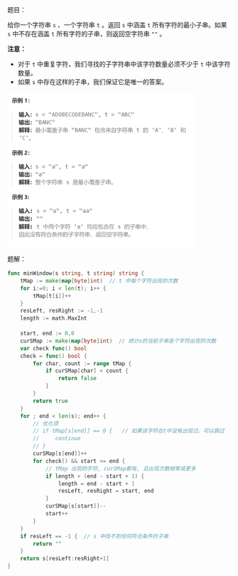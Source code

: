 题目：

给你一个字符串 `s` 、一个字符串 `t` 。返回 `s` 中涵盖 `t` 所有字符的最小子串。如果 `s` 中不存在涵盖 `t` 所有字符的子串，则返回空字符串 `""` 。

**注意：**

- 对于 `t` 中重复字符，我们寻找的子字符串中该字符数量必须不少于 `t` 中该字符数量。
- 如果 `s` 中存在这样的子串，我们保证它是唯一的答案。

<img src="76.最小覆盖子串.assets/image-20240222222236704.png" alt="image-20240222222236704" style="zoom:50%;" />

题解：

```go
func minWindow(s string, t string) string {
    tMap := make(map[byte]int)  // t 中每个字符出现的次数
    for i:=0; i < len(t); i++ {
        tMap[t[i]]++
    }
    resLeft, resRight := -1,-1
    length := math.MaxInt

    start, end := 0,0
    curSMap := make(map[byte]int)  // 统计s的当前子串各个字符出现的次数
    var check func() bool
    check = func() bool {
        for char, count := range tMap {
            if curSMap[char] < count {
                return false
            }
        }
        return true
    }
    for ; end < len(s); end++ {
        // 优化项
        // if tMap[s[end]] == 0 {   // 如果该字符在t中没有出现过，可以跳过
        //     continue
        // }
        curSMap[s[end]]++
        for check() && start <= end {
            // tMap 出现的字符, curSMap都有, 且出现次数相等或更多
            if length > (end - start + 1) {
                length = end - start + 1
                resLeft, resRight = start, end
            }
            curSMap[s[start]]--
            start++
        }
    }
    if resLeft == -1 {  // s 中找不到任何符合条件的子串
        return ""
    }
    return s[resLeft:resRight+1]
}
```

